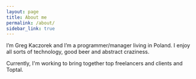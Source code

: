 ```yaml
---
layout: page
title: About me
permalink: /about/
sidebar_link: true
---
```


I’m Greg Kaczorek and I’m a programmer/manager living in Poland. I enjoy all sorts of technology, good beer and abstract craziness.

Currently, I'm working to bring together top freelancers and clients and Toptal.
